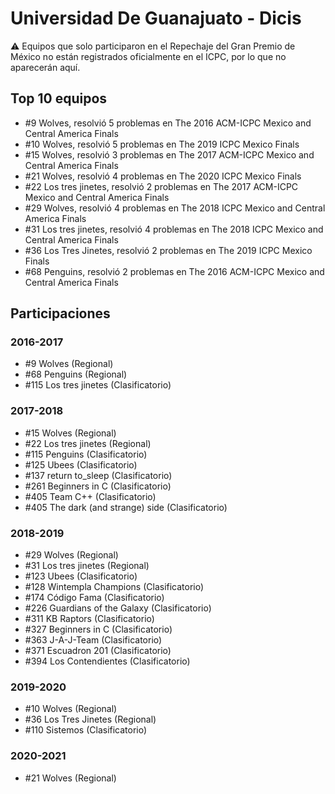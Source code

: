 # Universidad De Guanajuato - Dicis

:warning: Equipos que solo participaron en el Repechaje del Gran Premio de México no están registrados oficialmente en el ICPC, por lo que no aparecerán aquí.

## Top 10 equipos

- #9 Wolves, resolvió 5 problemas en The 2016 ACM-ICPC Mexico and Central America Finals
- #10 Wolves, resolvió 5 problemas en The 2019 ICPC Mexico Finals
- #15 Wolves, resolvió 3 problemas en The 2017 ACM-ICPC Mexico and Central America Finals
- #21 Wolves, resolvió 4 problemas en The 2020 ICPC Mexico Finals
- #22 Los tres jinetes, resolvió 2 problemas en The 2017 ACM-ICPC Mexico and Central America Finals
- #29 Wolves, resolvió 4 problemas en The 2018 ICPC Mexico and Central America Finals
- #31 Los tres jinetes, resolvió 4 problemas en The 2018 ICPC Mexico and Central America Finals
- #36 Los Tres Jinetes, resolvió 2 problemas en The 2019 ICPC Mexico Finals
- #68 Penguins, resolvió 2 problemas en The 2016 ACM-ICPC Mexico and Central America Finals

## Participaciones

### 2016-2017

- #9 Wolves (Regional)
- #68 Penguins (Regional)
- #115 Los tres jinetes (Clasificatorio)

### 2017-2018

- #15 Wolves (Regional)
- #22 Los tres jinetes (Regional)
- #115 Penguins (Clasificatorio)
- #125 Ubees (Clasificatorio)
- #137 return to_sleep (Clasificatorio)
- #261 Beginners in C (Clasificatorio)
- #405 Team C++ (Clasificatorio)
- #405 The dark (and strange) side (Clasificatorio)

### 2018-2019

- #29 Wolves (Regional)
- #31 Los tres jinetes (Regional)
- #123 Ubees (Clasificatorio)
- #128 Wintempla Champions (Clasificatorio)
- #174 Código Fama (Clasificatorio)
- #226 Guardians of the Galaxy (Clasificatorio)
- #311 KB Raptors (Clasificatorio)
- #327 Beginners in C (Clasificatorio)
- #363 J-A-J-Team (Clasificatorio)
- #371 Escuadron 201 (Clasificatorio)
- #394 Los Contendientes (Clasificatorio)

### 2019-2020

- #10 Wolves (Regional)
- #36 Los Tres Jinetes (Regional)
- #110 Sistemos (Clasificatorio)

### 2020-2021

- #21 Wolves (Regional)




